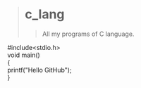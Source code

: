 ># c_lang
>>All my programs of C language. <br>

#include<stdio.h><br>
void main()<br>
{<br>
  printf("Hello GitHub");<br>
}

